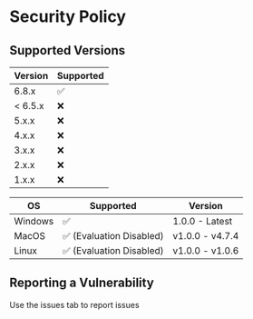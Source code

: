 # Security Policy

## Supported Versions

| Version | Supported          |
| ------- | ------------------ |
| 6.8.x   | :white_check_mark: |
| < 6.5.x   | :x: |
| 5.x.x   | :x:                |
| 4.x.x   | :x:                |
| 3.x.x   | :x:                |
| 2.x.x   | :x:                |
| 1.x.x   | :x:                |

|OS|Supported|Version|
|---|---|---|
|Windows|✅|1.0.0 - Latest|
|MacOS|✅ (Evaluation Disabled)|v1.0.0 - v4.7.4|
|Linux|✅ (Evaluation Disabled)|v1.0.0 - v1.0.6|

## Reporting a Vulnerability

Use the issues tab to report issues
